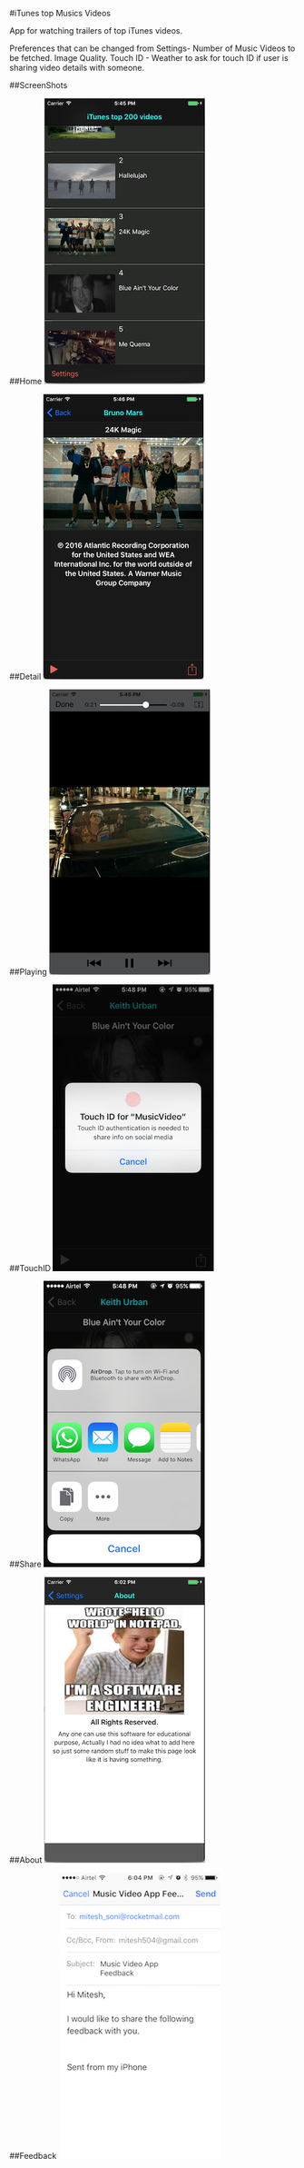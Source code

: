 #iTunes top Musics Videos

App for watching trailers of top iTunes videos.

Preferences that can be changed from Settings-
Number of Music Videos to be fetched.
Image Quality.
Touch ID - Weather to ask for touch ID if user is sharing video details with someone.

##ScreenShots

##Home
![Home](./Screenshots/Home.png)

##Detail
![Detail](./Screenshots/Detail.png)

##Playing
![Playing](./Screenshots/Play.png)

##TouchID
![Touch ID](./Screenshots/TouchID.png)

##Share
![Share](./Screenshots/Share.png)

##About
![About](./Screenshots/About.png)

##Feedback
![Feedback](./Screenshots/Feedback.png)
